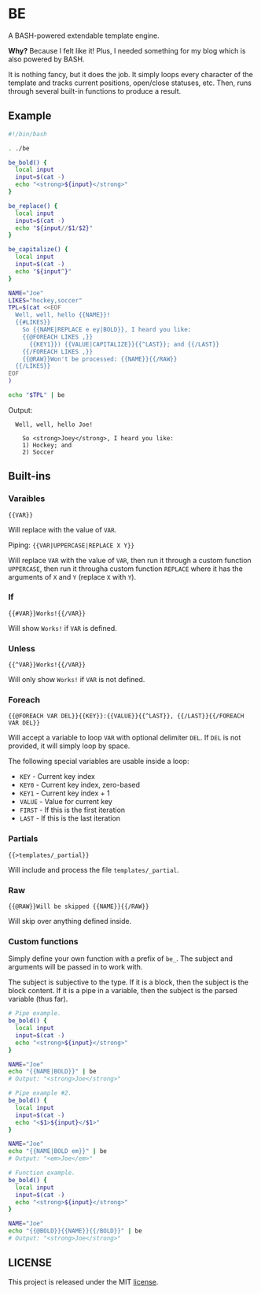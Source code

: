 # BE

A BASH-powered extendable template engine.

**Why?** Because I felt like it! Plus, I needed something for my blog which is also powered by BASH.

It is nothing fancy, but it does the job. It simply loops every character of the template and tracks current positions, open/close statuses, etc. Then, runs through several built-in functions to produce a result.

## Example

```bash
#!/bin/bash

. ./be

be_bold() {
  local input
  input=$(cat -)
  echo "<strong>${input}</strong>"
}

be_replace() {
  local input
  input=$(cat -)
  echo "${input//$1/$2}"
}

be_capitalize() {
  local input
  input=$(cat -)
  echo "${input^}"
}

NAME="Joe"
LIKES="hockey,soccer"
TPL=$(cat <<EOF
  Well, well, hello {{NAME}}!
  {{#LIKES}}
    So {{NAME|REPLACE e ey|BOLD}}, I heard you like:
    {{@FOREACH LIKES ,}}
      {{KEY1}}) {{VALUE|CAPITALIZE}}{{^LAST}}; and {{/LAST}}
    {{/FOREACH LIKES ,}}
    {{@RAW}}Won't be processed: {{NAME}}{{/RAW}}
  {{/LIKES}}
EOF
)

echo "$TPL" | be
```

Output:

```
  Well, well, hello Joe!
  
    So <strong>Joey</strong>, I heard you like:
    1) Hockey; and 
    2) Soccer
```

## Built-ins

### Varaibles

`{{VAR}}`

Will replace with the value of `VAR`.

Piping: `{{VAR|UPPERCASE|REPLACE X Y}}`

Will replace `VAR` with the value of `VAR`, then run it through a custom function `UPPERCASE`, then run it througha custom function `REPLACE` where it has the arguments of `X` and `Y` (replace `X` with `Y`).

### If

`{{#VAR}}Works!{{/VAR}}`

Will show `Works!` if `VAR` is defined.

### Unless

`{{^VAR}}Works!{{/VAR}}`

Will only show `Works!` if `VAR` is not defined.

### Foreach

`{{@FOREACH VAR DEL}}{{KEY}}:{{VALUE}}{{^LAST}}, {{/LAST}}{{/FOREACH VAR DEL}}`

Will accept a variable to loop `VAR` with optional delimiter `DEL`. If `DEL` is not provided, it will simply loop by space.

The following special variables are usable inside a loop:

* `KEY` - Current key index
* `KEY0` - Current key index, zero-based
* `KEY1` - Current key index + 1
* `VALUE` - Value for current key
* `FIRST` - If this is the first iteration
* `LAST` - If this is the last iteration

### Partials

`{{>templates/_partial}}`

Will include and process the file `templates/_partial`.

### Raw

`{{@RAW}}Will be skipped {{NAME}}{{/RAW}}`

Will skip over anything defined inside.

### Custom functions

Simply define your own function with a prefix of `be_`. The subject and arguments will be passed in to work with.

The subject is subjective to the type. If it is a block, then the subject is the block content. If it is a pipe in a variable, then the subject is the parsed variable (thus far).

```bash
# Pipe example.
be_bold() {
  local input
  input=$(cat -)
  echo "<strong>${input}</strong>"
}

NAME="Joe"
echo "{{NAME|BOLD}}" | be
# Output: "<strong>Joe</strong>"
```

```bash
# Pipe example #2.
be_bold() {
  local input
  input=$(cat -)
  echo "<$1>${input}</$1>"
}

NAME="Joe"
echo "{{NAME|BOLD em}}" | be
# Output: "<em>Joe</em>"
```

```bash
# Function example.
be_bold() {
  local input
  input=$(cat -)
  echo "<strong>${input}</strong>"
}

NAME="Joe"
echo "{{@BOLD}}{{NAME}}{{/BOLD}}" | be
# Output: "<strong>Joe</strong>"
```

## LICENSE

This project is released under the MIT [license](https://github.com/gnikyt/be/blob/master/LICENSE).

